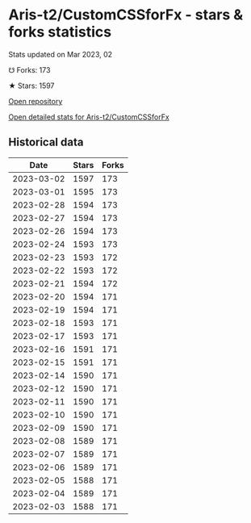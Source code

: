 # Aris-t2/CustomCSSforFx - stars & forks statistics

Stats updated on Mar 2023, 02

☋ Forks: 173

★ Stars: 1597

[Open repository](https://github.com/Aris-t2/CustomCSSforFx)

[Open detailed stats for Aris-t2/CustomCSSforFx](https://reviewgithub.com/rep/Aris-t2/CustomCSSforFx)

## Historical data
| Date | Stars | Forks |
|------|-------|-------|
| 2023-03-02 | 1597 | 173 | 
| 2023-03-01 | 1595 | 173 | 
| 2023-02-28 | 1594 | 173 | 
| 2023-02-27 | 1594 | 173 | 
| 2023-02-26 | 1594 | 173 | 
| 2023-02-24 | 1593 | 173 | 
| 2023-02-23 | 1593 | 172 | 
| 2023-02-22 | 1593 | 172 | 
| 2023-02-21 | 1594 | 172 | 
| 2023-02-20 | 1594 | 171 | 
| 2023-02-19 | 1594 | 171 | 
| 2023-02-18 | 1593 | 171 | 
| 2023-02-17 | 1593 | 171 | 
| 2023-02-16 | 1591 | 171 | 
| 2023-02-15 | 1591 | 171 | 
| 2023-02-14 | 1590 | 171 | 
| 2023-02-12 | 1590 | 171 | 
| 2023-02-11 | 1590 | 171 | 
| 2023-02-10 | 1590 | 171 | 
| 2023-02-09 | 1590 | 171 | 
| 2023-02-08 | 1589 | 171 | 
| 2023-02-07 | 1589 | 171 | 
| 2023-02-06 | 1589 | 171 | 
| 2023-02-05 | 1588 | 171 | 
| 2023-02-04 | 1589 | 171 | 
| 2023-02-03 | 1588 | 171 | 

